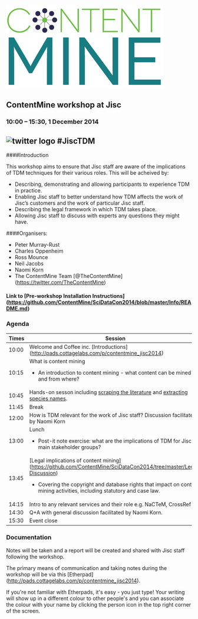 ![ContentMine logo](https://github.com/ContentMine/ebi_workshop_20141006/raw/master/setup/CM_logo.png)

## ContentMine workshop at Jisc
### 10:00 – 15:30, 1 December 2014 

## <img src="http://www.biddlestudios.com/images/twitter_favicon.png" alt="twitter logo" style="width:10px;height:10px"> \#JiscTDM

####Introduction

This workshop aims to ensure that Jisc staff are aware of the implications of TDM techniques for their various roles.  This will be acheived by:

* Describing, demonstrating and allowing participants to experience TDM in practice.
* Enabling Jisc staff to better understand how TDM affects the work of Jisc’s customers and the work of particular Jisc staff.
* Describing the legal framework in which TDM takes place.
* Allowing Jisc staff to discuss with experts any questions they might have.


####Organisers:

* Peter Murray-Rust
* Charles Oppenheim
* Ross Mounce
* Neil Jacobs
* Naomi Korn
* The ContentMine Team [@TheContentMine] (https://twitter.com/TheContentMine)

#### Link to [Pre-workshop Installation Instructions] (https://github.com/ContentMine/SciDataCon2014/blob/master/Info/README.md)

### Agenda
|Times         | Session |
---------------| ------------------------------------------------------------------------
|10:00| Welcome and Coffee inc. [Introductions] (http://pads.cottagelabs.com/p/contentmine_jisc2014)|
|10:15| What is content mining <ul><li>An introduction to content mining - what content can be mined and from where?</li></ul>|
|10:45| Hands-on sesson including [scraping the literature](https://github.com/ContentMine/SciDataCon2014/tree/master/Scraping) and [extracting species names](https://github.com/ContentMine/ebi_workshop_20141006/blob/master/sessions/4_AMI/ami-species_demo.md).|
|11:45| Break |
|12:00| How is TDM relevant for the work of Jisc staff? Discussion facilitated by Naomi Korn |
|13:00| Lunch <ul><li>Post-it note exercise: what are the implications of TDM for Jisc's main stakeholder groups? |
|13:45|[Legal implications of content mining</li></ul>] (https://github.com/ContentMine/SciDataCon2014/tree/master/Legal-Discussion) <ul><li> Covering the copyright and database rights that impact on contact mining activities, including statutory and case law.</li></ul>|
|14:15| Intro to any relevant services and their role e.g. NaCTeM, CrossRef|
|14:30| Q+A with general discussion facilitated by Naomi Korn.
|15:30| Event close|

### Documentation

Notes will be taken and a report will be created and shared with Jisc staff following the workshop.

The primary means of communication and taking notes during the workshop will be via this [Etherpad] (http://pads.cottagelabs.com/p/contentmine_jisc2014). 

If you're not familiar with Etherpads, it's easy - you just type! Your writing will show up in a different colour to other people's and you can associate the colour with your name by clicking the person icon in the top right corner of the screen.
